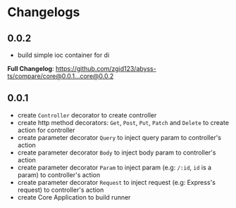 # Changelogs

## 0.0.2

- build simple ioc container for di

**Full Changelog**: https://github.com/zgid123/abyss-ts/compare/core@0.0.1...core@0.0.2

## 0.0.1

- create `Controller` decorator to create controller
- create http method decorators: `Get`, `Post`, `Put`, `Patch` and `Delete` to create action for controller
- create parameter decorator `Query` to inject query param to controller's action
- create parameter decorator `Body` to inject body param to controller's action
- create parameter decorator `Param` to inject param (e.g: `/:id`, `id` is a param) to controller's action
- create parameter decorator `Request` to inject request (e.g: Express's request) to controller's action
- create Core Application to build runner
